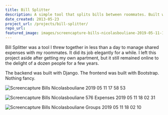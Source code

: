```yaml
---
title: Bill Splitter
description: A simple tool that splits bills between roommates. Built with Django and Bootstrap.
date_created: 2013-05-23
project_url: /projects/bill-splitter/
repo_url: 
featured_image: images/screencapture-bills-nicolasbouliane-2019-05-11-17_58_53.png
---
```


Bill Splitter was a tool I threw together in less than a day to manage shared expenses with my roommates. It did its job elegantly for a while. I left this project aside after getting my own apartment, but it still remained online to the delight of a dozen people for a few years.

The backend was built with Django. The frontend was built with Bootstrap. Nothing fancy.

![Screencapture Bills Nicolasbouliane 2019 05 11 17 58 53](/images/screencapture-bills-nicolasbouliane-2019-05-11-17_58_53.png)

![Screencapture Bills Nicolasbouliane 576 Expenses 2019 05 11 18 02 31](/images/screencapture-bills-nicolasbouliane-576-expenses-2019-05-11-18_02_31.png)

![Screencapture Bills Nicolasbouliane Groups 2019 05 11 18 02 10](/images/screencapture-bills-nicolasbouliane-groups-2019-05-11-18_02_10.png)

